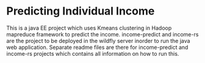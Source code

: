 # Predicting Individual Income

This is a java EE project which uses Kmeans clustering in Hadoop mapreduce framework to predict the income.
income-predict and income-rs are the project to be deployed in the wildfly server inorder to run the java web application.
Separate readme files are there for income-predict and income-rs projects which contains all information on how to run this.
